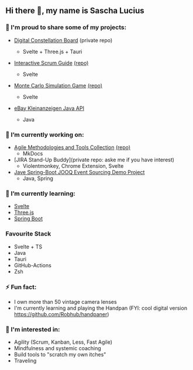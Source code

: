 ## Hi there 👋, my name is Sascha Lucius


### 🙌  I'm proud to share some of my projects:

- [Digital Constellation Board]([http://scrum-gui.de/](https://saschalucius.github.io/constellation-board/)) (private repo)
  - Svelte + Three.js + Tauri

- [Interactive Scrum Guide](http://scrum-gui.de/) [(repo)](https://github.com/SaschaLucius/interactive-scrum-guide)
  - Svelte

- [Monte Carlo Simulation Game](https://saschalucius.github.io/monte-carlo-knows-it-better/) [(repo)](https://github.com/SaschaLucius/monte-carlo-knows-it-better)
  - Svelte 

- [eBay Kleinanzeigen Java API](https://github.com/SaschaLucius/ek-api)
  - Java


### 🔭 I’m currently working on:

- [Agile Methodologies and Tools Collection](https://saschalucius.github.io/methods-and-tools/) [(repo)](https://github.com/SaschaLucius/methods-and-tools)
  - MkDocs 
- [JIRA Stand-Up Buddy](private repo: aske me if you have interest)
  - Violentmonkey, Chrome Extension, Svelte 
- [Jave Spring-Boot JOOQ Event Sourcing Demo Project](https://github.com/SaschaLucius/spring-boot-jooq-event-sourcing)
  - Java, Spring 

### 🌱 I’m currently learning:

- [Svelte](https://svelte.dev/)
- [Three.js](https://threejs.org/)
- [Spring Boot](https://spring.io/projects/spring-boot)

### Favourite Stack

- Svelte + TS
- Java
- Tauri
- GitHub-Actions
- Zsh

### ⚡ Fun fact:

- I own more than 50 vintage camera lenses
- I'm currently learning and playing the Handpan (FYI: cool digital version https://github.com/Robhub/handpaner)

### 💬 I'm interested in:

- Agility (Scrum, Kanban, Less, Fast Agile)
- Mindfulness and systemic coaching
- Build tools to "scratch my own itches"
- Traveling

<!--
Here are some ideas to get you started:

- 👯 I’m looking to collaborate on ...
- 🤔 I’m looking for help with ...
- 💬 Ask me about ...
- 📫 How to reach me: ...
- 😄 Pronouns: ...
-->
